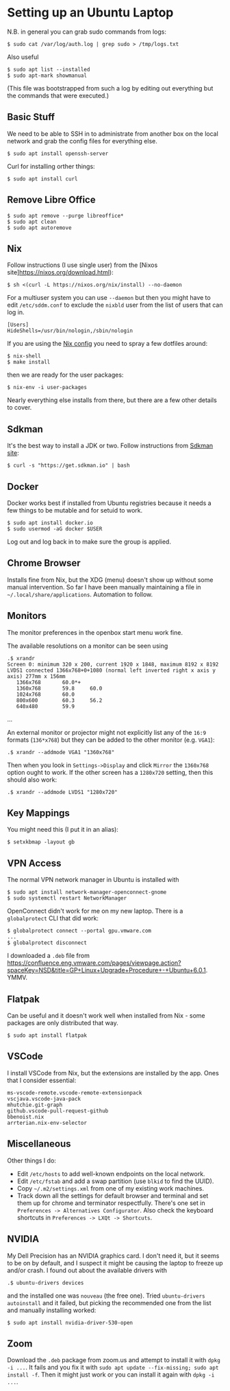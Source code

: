 # Setting up an Ubuntu Laptop

N.B. in general you can grab sudo commands from logs:

    $ sudo cat /var/log/auth.log | grep sudo > /tmp/logs.txt

Also useful

    $ sudo apt list --installed
    $ sudo apt-mark showmanual

(This file was bootstrapped from such a log by editing out everything
but the commands that were executed.)

## Basic Stuff

We need to be able to SSH in to administrate from another box on the local network and grab the config files for everything else.

    $ sudo apt install openssh-server

Curl for installing orther things:

    $ sudo apt install curl

## Remove Libre Office

    $ sudo apt remove --purge libreoffice*
    $ sudo apt clean
    $ sudo apt autoremove

## Nix

Follow instructions (I use single user) from the [Nixos site]https://nixos.org/download.html):

    $ sh <(curl -L https://nixos.org/nix/install) --no-daemon

For a multiuser system you can use `--daemon` but then you might have to edit `/etc/sddm.conf` to exclude the `nixbld` user from the list of users that can log in.

```
[Users]
HideShells=/usr/bin/nologin,/sbin/nologin
```

If you are using the [Nix config](https://github.com/dsyer/nix-config) you need to spray a few dotfiles around:

    $ nix-shell
    $ make install

then we are ready for the user packages:

    $ nix-env -i user-packages

Nearly everything else installs from there, but there are a few other details to cover.

## Sdkman

It's the best way to install a JDK or two. Follow instructions from [Sdkman site](https://sdkman.io/install):

    $ curl -s "https://get.sdkman.io" | bash

## Docker

Docker works best if installed from Ubuntu registries because it needs a few things to be mutable and for setuid to work.

    $ sudo apt install docker.io
    $ sudo usermod -aG docker $USER

Log out and log back in to make sure the group is applied.

## Chrome Browser

Installs fine from Nix, but the XDG (menu) doesn't show up without some manual intervention. So far I have been manually maintaining a file in `~/.local/share/applications`. Automation to follow.

## Monitors

The monitor preferences in the openbox start menu work fine.

The available resolutions on a monitor can be seen using

    .$ xrandr
    Screen 0: minimum 320 x 200, current 1920 x 1848, maximum 8192 x 8192
    LVDS1 connected 1366x768+0+1080 (normal left inverted right x axis y axis) 277mm x 156mm
       1366x768       60.0*+
       1360x768       59.8     60.0  
       1024x768       60.0  
       800x600        60.3     56.2  
       640x480        59.9  
   ...
    
An external monitor or projector might not explicitly list any of the
`16:9` formats (`136*x768`) but they can be added to the other monitor
(e.g. `VGA1`):

    .$ xrandr --addmode VGA1 "1360x768"
    
Then when you look in `Settings->Display` and click `Mirror` the
`1360x768` option ought to work.  If the other screen has a `1280x720`
setting, then this should also work:

    .$ xrandr --addmode LVDS1 "1280x720"

## Key Mappings

You might need this (I put it in an alias):

    $ setxkbmap -layout gb


## VPN Access

The normal VPN network manager in Ubuntu is installed with 

    $ sudo apt install network-manager-openconnect-gnome
    $ sudo systemctl restart NetworkManager

OpenConnect didn't work for me on my new laptop. There is a `globalprotect` CLI that did work:

```
$ globalprotect connect --portal gpu.vmware.com
...
$ globalprotect disconnect
```

I downloaded a `.deb` file from https://confluence.eng.vmware.com/pages/viewpage.action?spaceKey=NSD&title=GP+Linux+Upgrade+Procedure+-+Ubuntu+6.0.1. YMMV.

## Flatpak

Can be useful and it doesn't work well when installed from Nix - some packages are only distributed that way.

    $ sudo apt install flatpak

## VSCode

I install VSCode from Nix, but the extensions are installed by the app. Ones that I consider essential:

    ms-vscode-remote.vscode-remote-extensionpack
    vscjava.vscode-java-pack
    mhutchie.git-graph
    github.vscode-pull-request-github
    bbenoist.nix
    arrterian.nix-env-selector

## Miscellaneous

Other things I do:

* Edit `/etc/hosts` to add well-known endpoints on the local network.
* Edit `/etc/fstab` and add a swap partition (use `blkid` to find the UUID).
* Copy `~/.m2/settings.xml` from one of my existing work machines.
* Track down all the settings for default browser and terminal and set them up for chrome and terminator respectfully. There's one set in `Preferences -> Alternatives Configurator`. Also check the keyboard shortcuts in `Preferences -> LXQt -> Shortcuts`.

## NVIDIA

My Dell Precision has an NVIDIA graphics card. I don't need it, but it seems to be on by default, and I suspect it might be causing the laptop to freeze up and/or crash. I found out about the available drivers with

    .$ ubuntu-drivers devices

and the installed one was `nouveau` (the free one). Tried `ubuntu-drivers autoinstall` and it failed, but picking the recommended one from the list and manually installing worked:

    $ sudo apt install nvidia-driver-530-open

## Zoom

Download the `.deb` package from zoom.us and attempt to install it with `dpkg -i ...`. It fails and you fix it with `sudo apt update --fix-missing; sudo apt install -f`. Then it might just work or you can install it again with `dpkg -i ...`.
